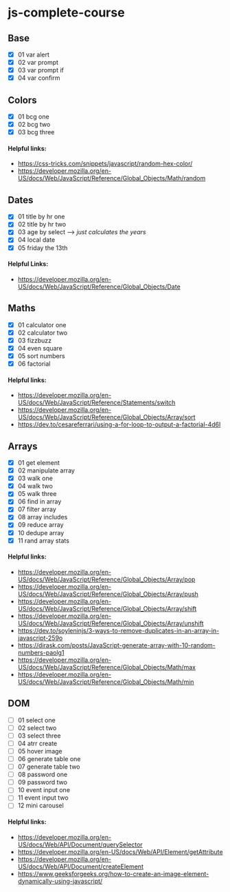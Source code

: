 # js-complete-course
## Base
- [x] 01 var alert
- [x] 02 var prompt
- [x] 03 var prompt if
- [x] 04 var confirm
## Colors
- [x] 01 bcg one
- [x] 02 bcg two
- [x] 03 bcg three
  <br/>
#### Helpful links:
- https://css-tricks.com/snippets/javascript/random-hex-color/  
- https://developer.mozilla.org/en-US/docs/Web/JavaScript/Reference/Global_Objects/Math/random
## Dates
- [x] 01 title by hr one 
- [x] 02 title by hr two 
- [x] 03 age by select --> *just calculates the years* 
- [x] 04 local date 
- [x] 05 friday the 13th
  <br/>
#### Helpful Links:
- https://developer.mozilla.org/en-US/docs/Web/JavaScript/Reference/Global_Objects/Date
## Maths
- [x] 01 calculator one
- [x] 02 calculator two
- [x] 03 fizzbuzz
- [x] 04 even square
- [x] 05 sort numbers
- [x] 06 factorial
#### Helpful links:
- https://developer.mozilla.org/en-US/docs/Web/JavaScript/Reference/Statements/switch
- https://developer.mozilla.org/en-US/docs/Web/JavaScript/Reference/Global_Objects/Array/sort
- https://dev.to/cesareferrari/using-a-for-loop-to-output-a-factorial-4d6l
## Arrays
- [x] 01 get element
- [x] 02 manipulate array
- [x] 03 walk one
- [x] 04 walk two
- [x] 05 walk three
- [x] 06 find in array
- [x] 07 filter array
- [x] 08 array includes
- [x] 09 reduce array
- [x] 10 dedupe array
- [x] 11 rand array stats
#### Helpful links:
- https://developer.mozilla.org/en-US/docs/Web/JavaScript/Reference/Global_Objects/Array/pop
- https://developer.mozilla.org/en-US/docs/Web/JavaScript/Reference/Global_Objects/Array/push
- https://developer.mozilla.org/en-US/docs/Web/JavaScript/Reference/Global_Objects/Array/shift
- https://developer.mozilla.org/en-US/docs/Web/JavaScript/Reference/Global_Objects/Array/unshift
- https://dev.to/soyleninjs/3-ways-to-remove-duplicates-in-an-array-in-javascript-259o
- https://dirask.com/posts/JavaScript-generate-array-with-10-random-numbers-paolg1
- https://developer.mozilla.org/en-US/docs/Web/JavaScript/Reference/Global_Objects/Math/max
- https://developer.mozilla.org/en-US/docs/Web/JavaScript/Reference/Global_Objects/Math/min
## DOM
- [ ] 01 select one
- [ ] 02 select two
- [ ] 03 select three
- [ ] 04 atrr create
- [ ] 05 hover image
- [ ] 06 generate table one
- [ ] 07 generate table two 
- [ ] 08 password one
- [ ] 09 password two
- [ ] 10 event input one
- [ ] 11 event input two
- [ ] 12 mini carousel
#### Helpful links:
- https://developer.mozilla.org/en-US/docs/Web/API/Document/querySelector
- https://developer.mozilla.org/en-US/docs/Web/API/Element/getAttribute
- https://developer.mozilla.org/en-US/docs/Web/API/Document/createElement
- https://www.geeksforgeeks.org/how-to-create-an-image-element-dynamically-using-javascript/
